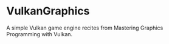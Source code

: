 # VulkanGraphics
A simple Vulkan game engine recites from Mastering Graphics Programming with Vulkan.
